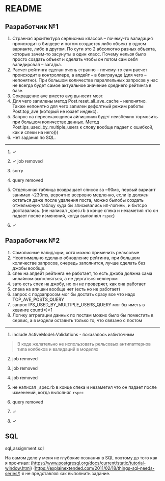 # README
## Разработчик №1
1. Странная архитектура сервисных классов – почему-то валидация происходит в билдере и потом создается либо объект в одном варианте, либо в другом. По сути это 2 абсолютно разных объекта, которые зачем-то засунуты в один класс. Почему нельзя было просто создать объект и сделать чтобы он потом сам себя валидировал – загадка.
2. Расчет рейтинга сделан очень странно – почему-то сам расчет происходит в контроллере, а апдейт – в бекграунде (для чего – непонятно). При большом количестве параллельных запросов у нас не всегда будет самое актуальное значение среднего рейтинга в базе.
3. Сокращение ave вместо avg выносит мозг.
4. Для чего запилены метод Post.reset_all_ave_cache – непонятно. Также непонятно для чего запилен дефолтный режим работы Post.top_ave (который не юзает индекс).
5. Запрос на пересекающиеся айпишники будет неизбежно тормозить при большом количестве данных. Метод Post.ips_used_by_multiple_users к слову вообще падает с ошибкой, как и спеки на него)))
6. Нет задания по SQL.

---

1. ✓

2. ✓ job removed

3. sorry

4. query removed

5. Отдельнная таблица возвращает список за ~90мс, первый вариант занимал ~230ms,
вероятно всеровно медленно, если ip должен остаться даже после удаления поста, можно былобы создать отжельюную таблцу куда бы зписывались ип-логины, и бытсро доставались.
(не написал _spec.rb в конце спека и незаметил что он падает после изменений, когда выполнял `rspec`)

6. ✓


## Разработчик №2
1. Самописные валидации, хотя можно применить рельсовые
2. Неоптимально сделано обновление рейтинга, при большом количестве запросов, очередь заполнится, лучше сделать без джобы вообще.
3. спек на апдейт рейтинга не работает, то есть джоба должна сама инлайном выполняться, а не дергаться хелпером
4. зато есть спек на джобу, но он не проверяет, как она работает
5. спека на апишки вообще нет (есть но не работает)
6. запрос с подзапросом мог бы достать сразу все что надо TOP_AVE_POSTS_QUERY
7. запрос IPS_USED_BY_MULTIPLE_USERS_QUERY мог бы иметь в хевинге count(*)>1
8. Логику аггрегации данных по постам можно было бы поместить в сервис, а в модели оставить только то, что связано с постом

---

1. include ActiveModel::Validations - показалось избыточным
> В коде желательно не использовать рельсовых антипаттернов типа колбеков и валидаций в моделях

2. job removed

3. job removed

4. job removed

5. не написал _spec.rb в конце спека и незаметил что он падает после изменений, когда выполнял `rspec`

6. query removed

7. ✓

8. ✓

## SQL

sql_assignment.sql

На самом деле у меня не глубокие познания в SQL поэтому до того как я прочтиал:
(https://www.postgresql.org/docs/current/static/tutorial-window.html)
(https://explainextended.com/2011/02/18/things-sql-needs-series/)
я не представлял как выполнить задание.